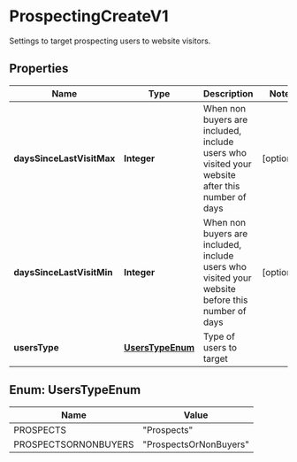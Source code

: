 

# ProspectingCreateV1

Settings to target prospecting users to website visitors.

## Properties

| Name | Type | Description | Notes |
|------------ | ------------- | ------------- | -------------|
|**daysSinceLastVisitMax** | **Integer** | When non buyers are included, include users who visited your website after this number of days |  [optional] |
|**daysSinceLastVisitMin** | **Integer** | When non buyers are included, include users who visited your website before this number of days |  [optional] |
|**usersType** | [**UsersTypeEnum**](#UsersTypeEnum) | Type of users to target |  |



## Enum: UsersTypeEnum

| Name | Value |
|---- | -----|
| PROSPECTS | &quot;Prospects&quot; |
| PROSPECTSORNONBUYERS | &quot;ProspectsOrNonBuyers&quot; |



